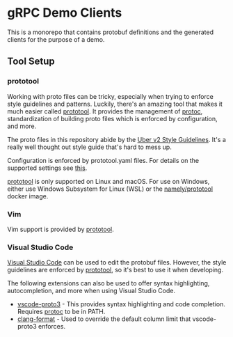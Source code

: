 # gRPC Demo Clients
This is a monorepo that contains protobuf definitions and the generated clients for the purpose of a demo.

## Tool Setup

### prototool
Working with proto files can be tricky, especially when trying to enforce style guidelines and patterns. Luckily, there's an amazing tool that makes it much easier called [prototool](https://github.com/uber/prototool). It provides the management of [protoc](https://github.com/protocolbuffers/protobuf), standardization of building proto files which is enforced by configuration, and more. 

The proto files in this repository abide by the [Uber v2 Style Guidelines](https://github.com/uber/prototool/blob/dev/style/README.md). It's a really well thought out style guide that's hard to mess up.

Configuration is enforced by prototool.yaml files. For details on the supported settings see [this](https://github.com/uber/prototool/blob/dev/etc/config/example/prototool.yaml).

[prototool](https://github.com/uber/prototool) is only supported on Linux and macOS. For use on Windows, either use Windows Subsystem for Linux (WSL) or the [namely/prototool](https://github.com/namely/docker-protoc) docker image.

### Vim
Vim support is provided by [prototool](https://github.com/uber/prototool).

### Visual Studio Code
[Visual Studio Code](https://code.visualstudio.com/Download) can be used to edit the protobuf files. However, the style guidelines are enforced by [prototool](https://github.com/uber/prototool), so it's best to use it when developing.

The following extensions can also be used to offer syntax highlighting, autocompletion, and more when using Visual Studio Code.

- [vscode-proto3](https://github.com/zxh0/vscode-proto3) - This provides syntax highlighting and code completion. Requires [protoc](https://github.com/protocolbuffers/protobuf) to be in PATH.
- [clang-format](https://github.com/xaverh/vscode-clang-format-provider) - Used to override the default column limit that vscode-proto3 enforces.